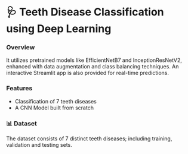 # 🩺 Teeth Disease Classification using Deep Learning
### Overview
It utilizes pretrained models like EfficientNetB7 and InceptionResNetV2, enhanced with data augmentation and class balancing techniques. An interactive Streamlit app is also provided for real-time predictions.

###  Features
- Classification of 7 teeth diseases
- A CNN Model built from scratch

### 📊 Dataset
The dataset consists of 7 distinct teeth diseases; including training, validation and testing sets.
